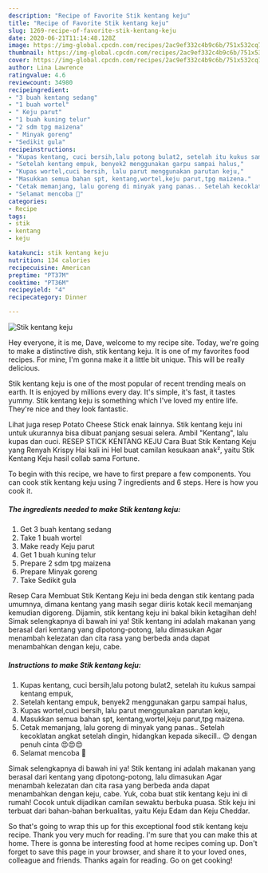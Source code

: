 ```yaml
---
description: "Recipe of Favorite Stik kentang keju"
title: "Recipe of Favorite Stik kentang keju"
slug: 1269-recipe-of-favorite-stik-kentang-keju
date: 2020-06-21T11:14:48.128Z
image: https://img-global.cpcdn.com/recipes/2ac9ef332c4b9c6b/751x532cq70/stik-kentang-keju-foto-resep-utama.jpg
thumbnail: https://img-global.cpcdn.com/recipes/2ac9ef332c4b9c6b/751x532cq70/stik-kentang-keju-foto-resep-utama.jpg
cover: https://img-global.cpcdn.com/recipes/2ac9ef332c4b9c6b/751x532cq70/stik-kentang-keju-foto-resep-utama.jpg
author: Lina Lawrence
ratingvalue: 4.6
reviewcount: 34980
recipeingredient:
- "3 buah kentang sedang"
- "1 buah wortel"
- " Keju parut"
- "1 buah kuning telur"
- "2 sdm tpg maizena"
- " Minyak goreng"
- "Sedikit gula"
recipeinstructions:
- "Kupas kentang, cuci bersih,lalu potong bulat2, setelah itu kukus sampai kentang empuk,"
- "Setelah kentang empuk, benyek2 menggunakan garpu sampai halus,"
- "Kupas wortel,cuci bersih, lalu parut menggunakan parutan keju,"
- "Masukkan semua bahan spt, kentang,wortel,keju parut,tpg maizena."
- "Cetak memanjang, lalu goreng di minyak yang panas.. Setelah kecoklatan angkat setelah dingin, hidangkan kepada sikecill.. 😊 dengan penuh cinta 😍😍😍"
- "Selamat mencoba 🤩"
categories:
- Recipe
tags:
- stik
- kentang
- keju

katakunci: stik kentang keju 
nutrition: 134 calories
recipecuisine: American
preptime: "PT37M"
cooktime: "PT36M"
recipeyield: "4"
recipecategory: Dinner

---
```



![Stik kentang keju](https://img-global.cpcdn.com/recipes/2ac9ef332c4b9c6b/751x532cq70/stik-kentang-keju-foto-resep-utama.jpg)

Hey everyone, it is me, Dave, welcome to my recipe site. Today, we're going to make a distinctive dish, stik kentang keju. It is one of my favorites food recipes. For mine, I'm gonna make it a little bit unique. This will be really delicious.

Stik kentang keju is one of the most popular of recent trending meals on earth. It is enjoyed by millions every day. It's simple, it's fast, it tastes yummy. Stik kentang keju is something which I've loved my entire life. They're nice and they look fantastic.

Lihat juga resep Potato Cheese Stick enak lainnya. Stik kentang keju ini untuk ukurannya bisa dibuat panjang sesuai selera. Ambil &#34;Kentang&#34;, lalu kupas dan cuci. RESEP STICK KENTANG KEJU Cara Buat Stik Kentang Keju yang Renyah Krispy Hai kali ini Hel buat camilan kesukaan anak², yaitu Stik Kentang Keju hasil collab sama Fortune.


To begin with this recipe, we have to first prepare a few components. You can cook stik kentang keju using 7 ingredients and 6 steps. Here is how you cook it.

<!--inarticleads1-->

##### The ingredients needed to make Stik kentang keju:

1. Get 3 buah kentang sedang
1. Take 1 buah wortel
1. Make ready  Keju parut
1. Get 1 buah kuning telur
1. Prepare 2 sdm tpg maizena
1. Prepare  Minyak goreng
1. Take Sedikit gula


Resep Cara Membuat Stik Kentang Keju ini beda dengan stik kentang pada umumnya, dimana kentang yang masih segar diiris kotak kecil memanjang kemudian digoreng. Dijamin, stik kentang keju ini bakal bikin ketagihan deh! Simak selengkapnya di bawah ini ya! Stik kentang ini adalah makanan yang berasal dari kentang yang dipotong-potong, lalu dimasukan Agar menambah kelezatan dan cita rasa yang berbeda anda dapat menambahkan dengan keju, cabe. 

<!--inarticleads2-->

##### Instructions to make Stik kentang keju:

1. Kupas kentang, cuci bersih,lalu potong bulat2, setelah itu kukus sampai kentang empuk,
1. Setelah kentang empuk, benyek2 menggunakan garpu sampai halus,
1. Kupas wortel,cuci bersih, lalu parut menggunakan parutan keju,
1. Masukkan semua bahan spt, kentang,wortel,keju parut,tpg maizena.
1. Cetak memanjang, lalu goreng di minyak yang panas.. Setelah kecoklatan angkat setelah dingin, hidangkan kepada sikecill.. 😊 dengan penuh cinta 😍😍😍
1. Selamat mencoba 🤩


Simak selengkapnya di bawah ini ya! Stik kentang ini adalah makanan yang berasal dari kentang yang dipotong-potong, lalu dimasukan Agar menambah kelezatan dan cita rasa yang berbeda anda dapat menambahkan dengan keju, cabe. Yuk, coba buat stik kentang keju ini di rumah! Cocok untuk dijadikan camilan sewaktu berbuka puasa. Stik keju ini terbuat dari bahan-bahan berkualitas, yaitu Keju Edam dan Keju Cheddar. 

So that's going to wrap this up for this exceptional food stik kentang keju recipe. Thank you very much for reading. I'm sure that you can make this at home. There is gonna be interesting food at home recipes coming up. Don't forget to save this page in your browser, and share it to your loved ones, colleague and friends. Thanks again for reading. Go on get cooking!
